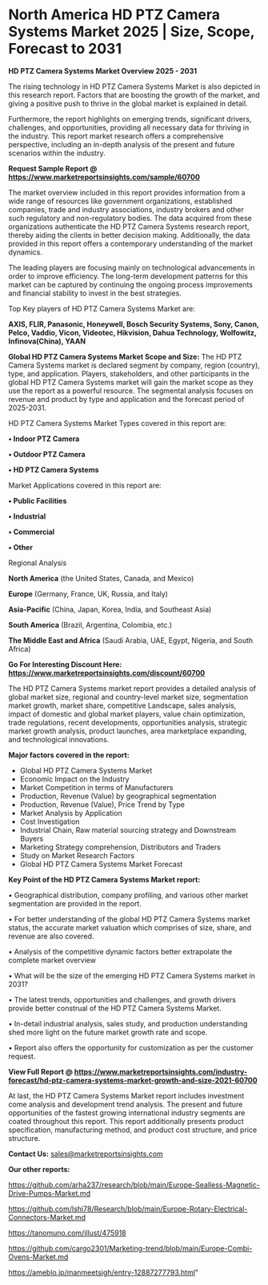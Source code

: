 # North America HD PTZ Camera Systems Market 2025 | Size, Scope, Forecast to 2031

<Strong> HD PTZ Camera Systems Market Overview 2025 - 2031</strong>

The rising technology in HD PTZ Camera Systems Market is also depicted in this research report. Factors that are boosting the growth of the market, and giving a positive push to thrive in the global market is explained in detail.

Furthermore, the report highlights on emerging trends, significant drivers, challenges, and opportunities, providing all necessary data for thriving in the industry. This report market research offers a comprehensive perspective, including an in-depth analysis of the present and future scenarios within the industry.

<strong>Request Sample Report @ <a href=https://www.marketreportsinsights.com/sample/60700>https://www.marketreportsinsights.com/sample/60700</a></strong>

The market overview included in this report provides information from a wide range of resources like government organizations, established companies, trade and industry associations, industry brokers and other such regulatory and non-regulatory bodies. The data acquired from these organizations authenticate the HD PTZ Camera Systems research report, thereby aiding the clients in better decision making. Additionally, the data provided in this report offers a contemporary understanding of the market dynamics.

The leading players are focusing mainly on technological advancements in order to improve efficiency. The long-term development patterns for this market can be captured by continuing the ongoing process improvements and financial stability to invest in the best strategies.

Top Key players of HD PTZ Camera Systems Market are:

<strong>AXIS, FLIR, Panasonic, Honeywell, Bosch Security Systems, Sony, Canon, Pelco, Vaddio, Vicon, Videotec, Hikvision, Dahua Technology, Wolfowitz, Infinova(China), YAAN</strong>

<strong><b>Global HD PTZ Camera Systems Market Scope and Size:</b></strong>
The HD PTZ Camera Systems market is declared segment by company, region (country), type, and application. Players, stakeholders, and other participants in the global HD PTZ Camera Systems market will gain the market scope as they use the report as a powerful resource. The segmental analysis focuses on revenue and product by type and application and the forecast period of 2025-2031.

HD PTZ Camera Systems Market Types covered in this report are:

<strong>• Indoor PTZ Camera

• Outdoor PTZ Camera

• HD PTZ Camera Systems</strong>

Market Applications covered in this report are:

<strong>• Public Facilities

• Industrial

• Commercial

• Other</strong> 

Regional Analysis

<strong>North America</strong> (the United States, Canada, and Mexico)

<strong>Europe</strong> (Germany, France, UK, Russia, and Italy)

<strong>Asia-Pacific</strong> (China, Japan, Korea, India, and Southeast Asia)

<strong>South America</strong> (Brazil, Argentina, Colombia, etc.)

<strong>The Middle East and Africa</strong> (Saudi Arabia, UAE, Egypt, Nigeria, and South Africa)

<strong>Go For Interesting Discount Here: <a href=https://www.marketreportsinsights.com/discount/60700>https://www.marketreportsinsights.com/discount/60700</a></strong>

The HD PTZ Camera Systems market report provides a detailed analysis of global market size, regional and country-level market size, segmentation market growth, market share, competitive Landscape, sales analysis, impact of domestic and global market players, value chain optimization, trade regulations, recent developments, opportunities analysis, strategic market growth analysis, product launches, area marketplace expanding, and technological innovations.

<strong><b>Major factors covered in the report:</b></strong>
<ul>
  <li>Global HD PTZ Camera Systems Market </li>
  <li>Economic Impact on the Industry</li>
  <li>Market Competition in terms of Manufacturers</li>
  <li>Production, Revenue (Value) by geographical segmentation</li>
  <li>Production, Revenue (Value), Price Trend by Type</li>
  <li>Market Analysis by Application</li>
  <li>Cost Investigation</li>
  <li>Industrial Chain, Raw material sourcing strategy and Downstream Buyers</li>
  <li>Marketing Strategy comprehension, Distributors and Traders</li>
  <li>Study on Market Research Factors</li>
  <li>Global HD PTZ Camera Systems Market Forecast</li>
</ul>

<strong><b>Key Point of the HD PTZ Camera Systems Market report:</b></strong>

• Geographical distribution, company profiling, and various other market segmentation are provided in the report.

• For better understanding of the global HD PTZ Camera Systems market status, the accurate market valuation which comprises of size, share, and revenue are also covered.

• Analysis of the competitive dynamic factors better extrapolate the complete market overview

• What will be the size of the emerging HD PTZ Camera Systems market in 2031?

• The latest trends, opportunities and challenges, and growth drivers provide better construal of the HD PTZ Camera Systems Market.

• In-detail industrial analysis, sales study, and production understanding shed more light on the future market growth rate and scope.

• Report also offers the opportunity for customization as per the customer request.

<strong><b>View Full Report @ <a href=https://www.marketreportsinsights.com/industry-forecast/hd-ptz-camera-systems-market-growth-and-size-2021-60700>https://www.marketreportsinsights.com/industry-forecast/hd-ptz-camera-systems-market-growth-and-size-2021-60700</a></b></strong>


At last, the HD PTZ Camera Systems Market report includes investment come analysis and development trend analysis. The present and future opportunities of the fastest growing international industry segments are coated throughout this report. This report additionally presents product specification, manufacturing method, and product cost structure, and price structure.

<strong>Contact Us:</strong>
sales@marketreportsinsights.com

<strong>Our other reports:</strong>

<a href=https://github.com/arha237/research/blob/main/Europe-Sealless-Magnetic-Drive-Pumps-Market.md>https://github.com/arha237/research/blob/main/Europe-Sealless-Magnetic-Drive-Pumps-Market.md</a>

<a href=https://github.com/Ishi78/Research/blob/main/Europe-Rotary-Electrical-Connectors-Market.md>https://github.com/Ishi78/Research/blob/main/Europe-Rotary-Electrical-Connectors-Market.md</a>

<a href=https://tanomuno.com/illust/475918>https://tanomuno.com/illust/475918</a>

<a href=https://github.com/cargo2301/Marketing-trend/blob/main/Europe-Combi-Ovens-Market.md>https://github.com/cargo2301/Marketing-trend/blob/main/Europe-Combi-Ovens-Market.md</a>

<a href=https://ameblo.jp/manmeetsigh/entry-12887277793.html>https://ameblo.jp/manmeetsigh/entry-12887277793.html</a>"
